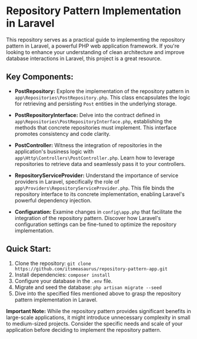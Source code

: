 # Repository Pattern Implementation in Laravel

This repository serves as a practical guide to implementing the repository pattern in Laravel, a powerful PHP web application framework. If you're looking to enhance your understanding of clean architecture and improve database interactions in Laravel, this project is a great resource.

## Key Components:

- **PostRepository:** Explore the implementation of the repository pattern in `app\Repositories\PostRepository.php`. This class encapsulates the logic for retrieving and persisting `Post` entities in the underlying storage.

- **PostRepositoryInterface:** Delve into the contract defined in `app\Repositories\PostRepositoryInterface.php`, establishing the methods that concrete repositories must implement. This interface promotes consistency and code clarity.

- **PostController:** Witness the integration of repositories in the application's business logic with `app\Http\Controllers\PostController.php`. Learn how to leverage repositories to retrieve data and seamlessly pass it to your controllers.

- **RepositoryServiceProvider:** Understand the importance of service providers in Laravel, specifically the role of `app\Providers\RepositoryServiceProvider.php`. This file binds the repository interface to its concrete implementation, enabling Laravel's powerful dependency injection.

- **Configuration:** Examine changes in `config\app.php` that facilitate the integration of the repository pattern. Discover how Laravel's configuration settings can be fine-tuned to optimize the repository implementation.

## Quick Start:

1. Clone the repository: `git clone https://github.com/itsmeasaurus/repository-pattern-app.git`
2. Install dependencies: `composer install`
3. Configure your database in the `.env` file.
4. Migrate and seed the database: `php artisan migrate --seed`
5. Dive into the specified files mentioned above to grasp the repository pattern implementation in Laravel.

**Important Note:**
While the repository pattern provides significant benefits in large-scale applications, it might introduce unnecessary complexity in small to medium-sized projects. Consider the specific needs and scale of your application before deciding to implement the repository pattern.
